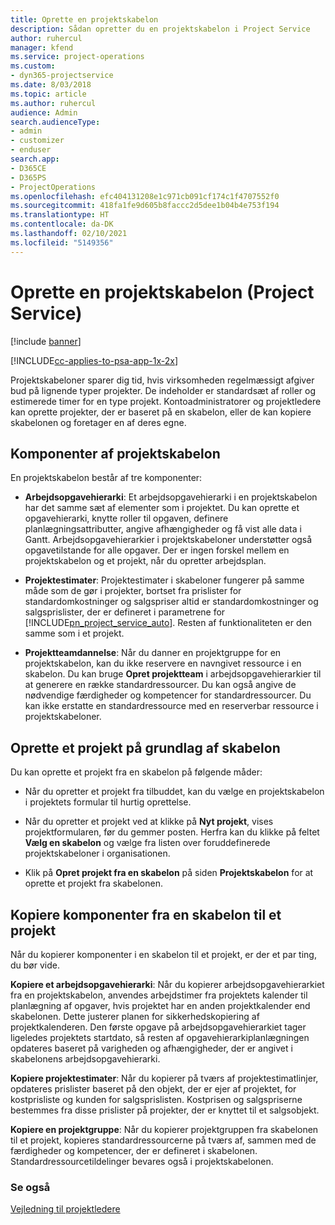 ```yaml
---
title: Oprette en projektskabelon
description: Sådan opretter du en projektskabelon i Project Service
author: ruhercul
manager: kfend
ms.service: project-operations
ms.custom:
- dyn365-projectservice
ms.date: 8/03/2018
ms.topic: article
ms.author: ruhercul
audience: Admin
search.audienceType:
- admin
- customizer
- enduser
search.app:
- D365CE
- D365PS
- ProjectOperations
ms.openlocfilehash: efc404131208e1c971cb091cf174c1f4707552f0
ms.sourcegitcommit: 418fa1fe9d605b8faccc2d5dee1b04b4e753f194
ms.translationtype: HT
ms.contentlocale: da-DK
ms.lasthandoff: 02/10/2021
ms.locfileid: "5149356"
---
```

# <a name="create-a-project-template-project-service"></a>Oprette en projektskabelon (Project Service)

[!include [banner](../includes/psa-now-project-operations.md)]

[!INCLUDE[cc-applies-to-psa-app-1x-2x](../includes/cc-applies-to-psa-app-1x-2x.md)]

Projektskabeloner sparer dig tid, hvis virksomheden regelmæssigt afgiver bud på lignende typer projekter. De indeholder er standardsæt af roller og estimerede timer for en type projekt. Kontoadministratorer og projektledere kan oprette projekter, der er baseret på en skabelon, eller de kan kopiere skabelonen og foretager en af deres egne.  
  
## <a name="components-of-project-template"></a>Komponenter af projektskabelon
 En projektskabelon består af tre komponenter:  
  
- **Arbejdsopgavehierarki**: Et arbejdsopgavehierarki i en projektskabelon har det samme sæt af elementer som i projektet. Du kan oprette et opgavehierarki, knytte roller til opgaven, definere planlægningsattributter, angive afhængigheder og få vist alle data i Gantt. Arbejdsopgavehierarkier i projektskabeloner understøtter også opgavetilstande for alle opgaver. Der er ingen forskel mellem en projektskabelon og et projekt, når du opretter arbejdsplan.  
  
- **Projektestimater**: Projektestimater i skabeloner fungerer på samme måde som de gør i projekter, bortset fra prislister for standardomkostninger og salgspriser altid er standardomkostninger og salgsprislister, der er defineret i parametrene for [!INCLUDE[pn_project_service_auto](../includes/pn-project-service-auto.md)]. Resten af funktionaliteten er den samme som i et projekt.  
  
- **Projektteamdannelse**: Når du danner en projektgruppe for en projektskabelon, kan du ikke reservere en navngivet ressource i en skabelon. Du kan bruge **Opret projektteam** i arbejdsopgavehierarkier til at generere en række standardressourcer. Du kan også angive de nødvendige færdigheder og kompetencer for standardressourcer. Du kan ikke erstatte en standardressource med en reserverbar ressource i projektskabeloner.  
  
## <a name="create-a-project-from-a-template"></a>Oprette et projekt på grundlag af skabelon  
 Du kan oprette et projekt fra en skabelon på følgende måder:  
  
-   Når du opretter et projekt fra tilbuddet, kan du vælge en projektskabelon i projektets formular til hurtig oprettelse.  
  
-   Når du opretter et projekt ved at klikke på **Nyt projekt**, vises projektformularen, før du gemmer posten. Herfra kan du klikke på feltet **Vælg en skabelon** og vælge fra listen over foruddefinerede projektskabeloner i organisationen.  
  
-   Klik på **Opret projekt fra en skabelon** på siden **Projektskabelon** for at oprette et projekt fra skabelonen.  
  
## <a name="copying-components-of-a-template-to-a-project"></a>Kopiere komponenter fra en skabelon til et projekt  
 Når du kopierer komponenter i en skabelon til et projekt, er der et par ting, du bør vide.  
  
 **Kopiere et arbejdsopgavehierarki**: Når du kopierer arbejdsopgavehierarkiet fra en projektskabelon, anvendes arbejdstimer fra projektets kalender til planlægning af opgaver, hvis projektet har en anden projektkalender end skabelonen. Dette justerer planen for sikkerhedskopiering af projektkalenderen. Den første opgave på arbejdsopgavehierarkiet tager ligeledes projektets startdato, så resten af opgavehierarkiplanlægningen opdateres baseret på varigheden og afhængigheder, der er angivet i skabelonens arbejdsopgavehierarki.  
  
 **Kopiere projektestimater**: Når du kopierer på tværs af projektestimatlinjer, opdateres prislister baseret på den objekt, der er ejer af projektet, for kostprisliste og kunden for salgsprislisten. Kostprisen og salgspriserne bestemmes fra disse prislister på projekter, der er knyttet til et salgsobjekt.  
  
 **Kopiere en projektgruppe**: Når du kopierer projektgruppen fra skabelonen til et projekt, kopieres standardressourcerne på tværs af, sammen med de færdigheder og kompetencer, der er defineret i skabelonen. Standardressourcetildelinger bevares også i projektskabelonen.  
  
### <a name="see-also"></a>Se også  
 [Vejledning til projektledere](../psa/project-manager-guide.md)
